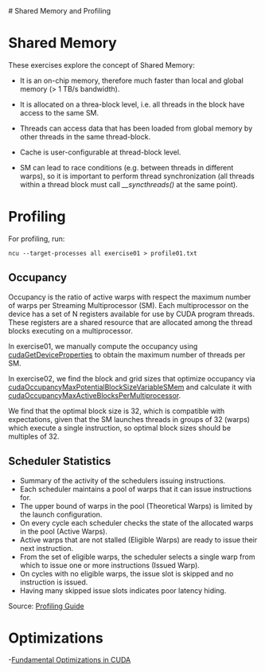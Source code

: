 <div style="text-align: left"> # Shared Memory and Profiling </div>

# Shared Memory

These exercises explore the concept of Shared Memory:

- It is an on-chip memory, therefore much faster than local and global memory (> 1 TB/s bandwidth).
- It is allocated on a threa-block level, i.e. all threads in the block have access to the same SM.
- Threads can access data that has been loaded from global memory by other threads in the same thread-block.
- Cache is user-configurable at thread-block level.

- SM can lead to race conditions (e.g. between threads in different warps), so it is important to perform thread synchronization (all threads within a thread block must call *__syncthreads()* at the same point).

# Profiling


For profiling, run:

`ncu --target-processes all exercise01 > profile01.txt`

## Occupancy

Occupancy is the ratio of active warps with respect the maximum number of warps per Streaming Multiprocessor (SM). Each multiprocessor on the device has a set of N registers available for use by CUDA program threads. These registers are a shared resource that are allocated among the thread blocks executing on a multiprocessor.

In exercise01, we manually compute the occupancy using [cudaGetDeviceProperties](https://docs.nvidia.com/cuda/cuda-runtime-api/group__CUDART__DEVICE.html#group__CUDART__DEVICE_1g1bf9d625a931d657e08db2b4391170f0) to obtain the maximum number of threads per SM.

In exercise02, we find the block and grid sizes that optimize occupancy via [cudaOccupancyMaxPotentialBlockSizeVariableSMem](https://docs.nvidia.com/cuda/cuda-runtime-api/group__CUDART__HIGHLEVEL.html#group__CUDART__HIGHLEVEL_1g77b3bfb154b86e215a5bc01509ce8ea6) and calculate it with [cudaOccupancyMaxActiveBlocksPerMultiprocessor](https://docs.nvidia.com/cuda/cuda-runtime-api/group__CUDART__HIGHLEVEL.html#group__CUDART__HIGHLEVEL_1g5a5d67a3c907371559ba692195e8a38c).

We find that the optimal block size is 32, which is compatible with expectations, given that the SM launches threads in groups of 32 (warps) which execute a single instruction, so optimal block sizes should be multiples of 32.


## Scheduler Statistics

- Summary of the activity of the schedulers issuing instructions. 
- Each scheduler maintains a pool of warps that it can issue instructions for. 
- The upper bound of warps in the pool (Theoretical Warps) is limited by the launch configuration. 
- On every cycle each scheduler checks the state of the allocated warps in the pool (Active Warps). 
- Active warps that are not stalled (Eligible Warps) are ready to issue their next instruction. 
- From the set of eligible warps, the scheduler selects a single warp from which to issue one or more instructions (Issued Warp). 
- On cycles with no eligible warps, the issue slot is skipped and no instruction is issued. 
- Having many skipped issue slots indicates poor latency hiding.

Source: [Profiling Guide](https://docs.nvidia.com/nsight-compute/ProfilingGuide/)


# Optimizations

-[Fundamental Optimizations in CUDA](https://developer.download.nvidia.com/GTC/PDF/1083_Wang.pdf)
